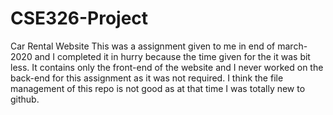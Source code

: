 # CSE326-Project
Car Rental Website
This was a assignment given to me in end of march-2020 and I completed it in hurry because the time given for the it was bit less. It contains only the front-end of the website and I never worked on the back-end for this assignment as it was not required.
I think the file management of this repo is not good as at that time I was totally new to github.
